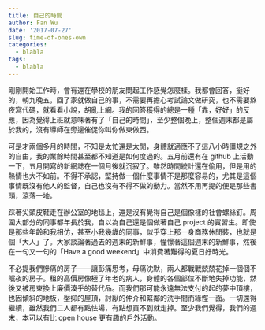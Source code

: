 ```yaml
---
title: 自己的時間
author: Fan Wu
date: '2017-07-27'
slug: time-of-ones-own
categories:
  - blabla
tags:
  - blabla
---
```


剛剛開始工作時，會有還在學校的朋友問起工作感覺怎麼樣。我都會回答，挺好的，朝九晚五，回了家就做自己的事，不需要再擔心考試論文做研究，也不需要熬夜寫代碼，就看看小說，胡亂上網。我的回答獲得的總是一種「靠，好好」的反應，因為覺得上班就意味著有了「自己的時間」，至少整個晚上，整個週末都是屬於我的，沒有導師在旁邊催促你叫你做東做西。

可是才兩個多月的時間，不知是太忙還是太閒，身體就適應不了這八小時僵規之外的自由，我的業餘時間甚至都不知道是如何度過的。五月前還有在 github 上活動一下，五月開寫的新網誌在一個月後就沉寂了。雖然時間統計還在偷用，但是用的熱情也大不如前。不得不承認，堅持做一個什麼事情不是那麼容易的，尤其是這個事情既沒有他人的監督，自己也沒有不得不做的動力。當然不用再提的便是那些書頭，滾落一地。

踩著尖頭皮鞋走在辦公室的地毯上，還是沒有覺得自己是個像樣的社會螺絲釘。周圍大部分的同事都年長於我，自以為自己還是個做著自己
project
的實習生。即使是那些年齡和我相仿，甚至小我幾歲的同事，似乎穿上那一身商務休閒裝，也就是個「大人」了。大家談論著過去的週末的新鮮事，憧憬著這個週末的新鮮事，然後在一句又一句的「Have a good weekend」中消費著難得的夏日好時光。

不必提我們慘痛的房子——讓彭痛思考，毋痛沈默，兩人都戰戰兢兢花掉一個個不眠夜的房子。租的高價房像極了年老的病人，身體的各個部位不斷地失掉功能，然後又被房東換上廉價湊乎的替代品。而我們那可能永遠無法支付的起的夢中頂樓，也因傾斜的地板，壓抑的屋頂，討厭的仲介和緊鄰的洗手間而緣慳一面。一切還得繼續，雖然我們二人都有點怯場，有點想買不到就走掉。至少我們覺得，我們的週末，本可以有比 open house 更有趣的戶外活動。


